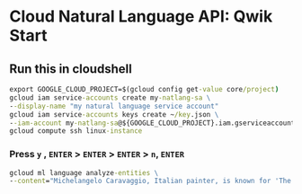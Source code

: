 # Cloud Natural Language API: Qwik Start

## Run this in cloudshell
```cmd
export GOOGLE_CLOUD_PROJECT=$(gcloud config get-value core/project)
gcloud iam service-accounts create my-natlang-sa \
--display-name "my natural language service account"
gcloud iam service-accounts keys create ~/key.json \
--iam-account my-natlang-sa@${GOOGLE_CLOUD_PROJECT}.iam.gserviceaccount.com
gcloud compute ssh linux-instance
```

### Press `y` , `ENTER` > `ENTER` > `ENTER` > `n`, `ENTER`

```cmd
gcloud ml language analyze-entities \
--content="Michelangelo Caravaggio, Italian painter, is known for 'The Calling of Saint Matthew'." > result.json
```
